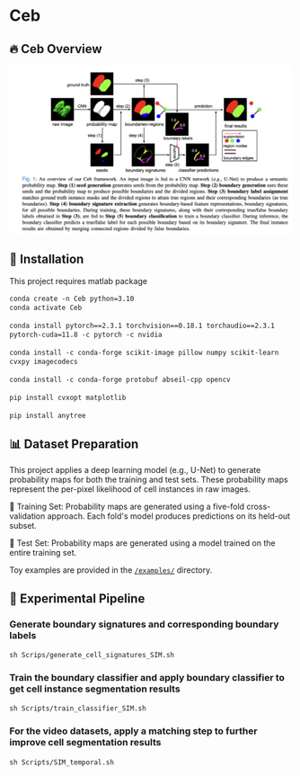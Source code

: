 # Ceb

## 🔥 Ceb Overview

![overview](figures/overview.png)


## 🚀 Installation

This project requires matlab package

```
conda create -n Ceb python=3.10
conda activate Ceb

conda install pytorch==2.3.1 torchvision==0.18.1 torchaudio==2.3.1 pytorch-cuda=11.8 -c pytorch -c nvidia

conda install -c conda-forge scikit-image pillow numpy scikit-learn cvxpy imagecodecs

conda install -c conda-forge protobuf abseil-cpp opencv

pip install cvxopt matplotlib

pip install anytree
```

## 📊 Dataset Preparation

This project applies a deep learning model (e.g., U-Net) to generate probability maps for both the training and test sets. These probability maps represent the per-pixel likelihood of cell instances in raw images.

📌  Training Set: Probability maps are generated using a five-fold cross-validation approach. Each fold's model produces predictions on its held-out subset.

📌  Test Set: Probability maps are generated using a model trained on the entire training set.


Toy examples are provided in the [`/examples/`](examples/) directory.

## 🔬 Experimental Pipeline

### Generate boundary signatures and corresponding boundary labels

```
sh Scrips/generate_cell_signatures_SIM.sh
```

### Train the boundary classifier and apply boundary classifier to get cell instance segmentation results

```
sh Scripts/train_classifier_SIM.sh
```

### For the video datasets, apply a matching step to further improve cell segmentation results

```
sh Scripts/SIM_temporal.sh
```



